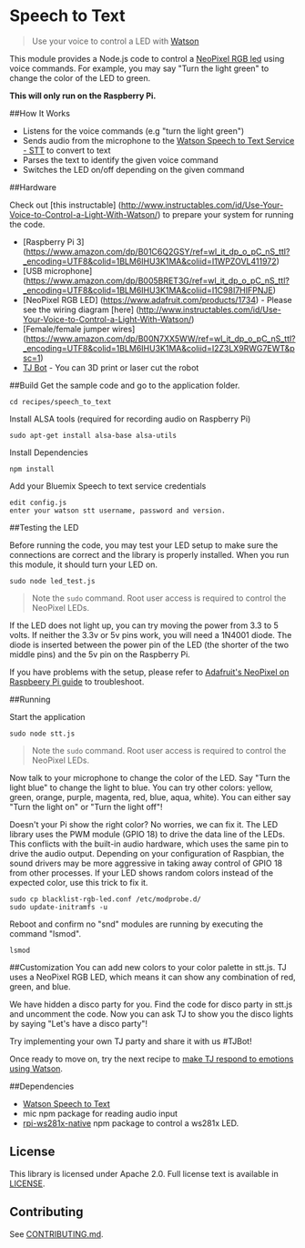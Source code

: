 # Speech to Text
> Use your voice to control a LED with [Watson](https://www.ibm.com/watson/developercloud/speech-to-text.html)

This module provides a Node.js code to control a [NeoPixel RGB led](https://www.adafruit.com/product/1938) using voice commands. For example, you may say "Turn the light green" to change the color of the LED to green.

**This will only run on the Raspberry Pi.**

##How It Works
- Listens for the voice commands (e.g "turn the light green")
- Sends audio from the microphone to the [Watson Speech to Text Service - STT](https://www.ibm.com/watson/developercloud/speech-to-text.html) to convert to text
- Parses the text to identify the given voice command
- Switches the LED on/off depending on the given command

##Hardware

Check out [this instructable] (http://www.instructables.com/id/Use-Your-Voice-to-Control-a-Light-With-Watson/) to prepare your system for running the code.

- [Raspberry Pi 3] (https://www.amazon.com/dp/B01C6Q2GSY/ref=wl_it_dp_o_pC_nS_ttl?_encoding=UTF8&colid=1BLM6IHU3K1MA&coliid=I1WPZOVL411972)
- [USB microphone] (https://www.amazon.com/dp/B005BRET3G/ref=wl_it_dp_o_pC_nS_ttl?_encoding=UTF8&colid=1BLM6IHU3K1MA&coliid=I1C98I7HIFPNJE)
- [NeoPixel RGB LED] (https://www.adafruit.com/products/1734) - Please see the wiring diagram [here] (http://www.instructables.com/id/Use-Your-Voice-to-Control-a-Light-With-Watson/)
- [Female/female jumper wires] (https://www.amazon.com/dp/B00N7XX5WW/ref=wl_it_dp_o_pC_nS_ttl?_encoding=UTF8&colid=1BLM6IHU3K1MA&coliid=I2Z3LX9RWG7EWT&psc=1)
- [TJ Bot](http://ibm.biz/mytjbot) - You can 3D print or laser cut the robot

##Build
Get the sample code and go to the application folder.
    
    cd recipes/speech_to_text

Install ALSA tools (required for recording audio on Raspberry Pi)

    sudo apt-get install alsa-base alsa-utils

Install Dependencies

    npm install

Add your Bluemix Speech to text service credentials

    edit config.js
    enter your watson stt username, password and version.

##Testing the LED

Before running the code, you may test your LED setup to make sure the connections are correct and the library is properly installed. When you run this module, it should turn your LED on.

    sudo node led_test.js

> Note the `sudo` command. Root user access is required to control the NeoPixel LEDs.

If the LED does not light up, you can try moving the power from 3.3 to 5 volts.  If neither the 3.3v or 5v pins work, you will need a 1N4001 diode.  The diode is inserted between the power pin of the LED (the shorter of the two middle pins) and the 5v pin on the Raspberry Pi.

If you have problems with the setup, please refer to [Adafruit's NeoPixel on Raspbeery Pi guide](https://learn.adafruit.com/neopixels-on-raspberry-pi/overview) to troubleshoot.

##Running

Start the application

    sudo node stt.js   

> Note the `sudo` command. Root user access is required to control the NeoPixel LEDs.

Now talk to your microphone to change the color of the LED. 
Say  "Turn the light blue" to change the light to blue. You can try other colors: yellow, green, orange, purple, magenta, red, blue, aqua, white). You can either say "Turn the light on" or "Turn the light off"!

Doesn't your Pi show the right color? No worries, we can fix it.
The LED library uses the PWM module (GPIO 18) to drive the data line of the LEDs. This conflicts with the built-in audio hardware, which uses the same pin to drive the audio output. Depending on your configuration of Raspbian, the sound drivers may be more aggressive in taking away control of GPIO 18 from other processes. If your LED shows random colors instead of the expected color, use this trick to fix it.

    sudo cp blacklist-rgb-led.conf /etc/modprobe.d/
    sudo update-initramfs -u

Reboot and confirm no "snd" modules are running by executing the command "lsmod".

    lsmod    

##Customization
You can add new colors to your color palette in stt.js. TJ uses a NeoPixel RGB LED, which means it can show any combination of red, green, and blue. 

We have hidden a disco party for you. Find the code for disco party in stt.js and uncomment the code. Now you can ask TJ to show you the disco lights by saying "Let's have a disco party"!

Try implementing your own TJ party and share it with us #TJBot! 

Once ready to move on, try the next recipe to [make TJ respond to emotions using Watson](../sentiment_analysis).

##Dependencies

- [Watson Speech to Text](https://www.ibm.com/watson/developercloud/speech-to-text.html)
- mic npm package for reading audio input
- [rpi-ws281x-native](https://github.com/beyondscreen/node-rpi-ws281x-native) npm package to control a ws281x LED.

## License

This library is licensed under Apache 2.0. Full license text is
available in [LICENSE](../../LICENSE).

## Contributing
See [CONTRIBUTING.md](../../CONTRIBUTING.md).

